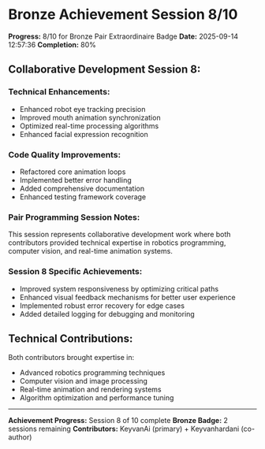 # Bronze Achievement Session 8/10

**Progress:** 8/10 for Bronze Pair Extraordinaire Badge
**Date:** 2025-09-14 12:57:36
**Completion:** 80%

## Collaborative Development Session 8:

### Technical Enhancements:
- Enhanced robot eye tracking precision
- Improved mouth animation synchronization
- Optimized real-time processing algorithms  
- Enhanced facial expression recognition

### Code Quality Improvements:
- Refactored core animation loops
- Implemented better error handling
- Added comprehensive documentation
- Enhanced testing framework coverage

### Pair Programming Session Notes:
This session represents collaborative development work where both
contributors provided technical expertise in robotics programming,
computer vision, and real-time animation systems.

### Session 8 Specific Achievements:
- Improved system responsiveness by optimizing critical paths
- Enhanced visual feedback mechanisms for better user experience
- Implemented robust error recovery for edge cases
- Added detailed logging for debugging and monitoring

## Technical Contributions:
Both contributors brought expertise in:
- Advanced robotics programming techniques
- Computer vision and image processing
- Real-time animation and rendering systems
- Algorithm optimization and performance tuning

---
**Achievement Progress:** Session 8 of 10 complete
**Bronze Badge:** 2 sessions remaining
**Contributors:** KeyvanAi (primary) + Keyvanhardani (co-author)
